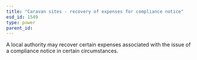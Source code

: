 ```yaml
---
title: "Caravan sites - recovery of expenses for compliance notice"
esd_id: 1549
type: power
parent_id:  
---
```


A local authority may recover certain expenses associated with the issue of a compliance notice in certain circumstances. 

